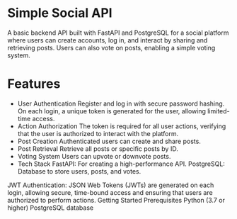 # Simple Social API
A basic backend API built with FastAPI and PostgreSQL for a social platform where users can create accounts, log in, and interact by sharing and retrieving posts. Users can also vote on posts, enabling a simple voting system.

# Features
- User Authentication
  Register and log in with secure password hashing.
  On each login, a unique token is generated for the user, allowing limited-time access.
- Action Authorization
  The token is required for all user actions, verifying that the user is authorized to interact with the platform.
- Post Creation
  Authenticated users can create and share posts.
- Post Retrieval
  Retrieve all posts or specific posts by ID.
- Voting System
  Users can upvote or downvote posts.
- Tech Stack
  FastAPI: For creating a high-performance API.
  PostgreSQL: Database to store users, posts, and votes.

JWT Authentication: JSON Web Tokens (JWTs) are generated on each login, allowing secure, time-bound access and ensuring that users are authorized to perform actions.
Getting Started
Prerequisites
Python (3.7 or higher)
PostgreSQL database
